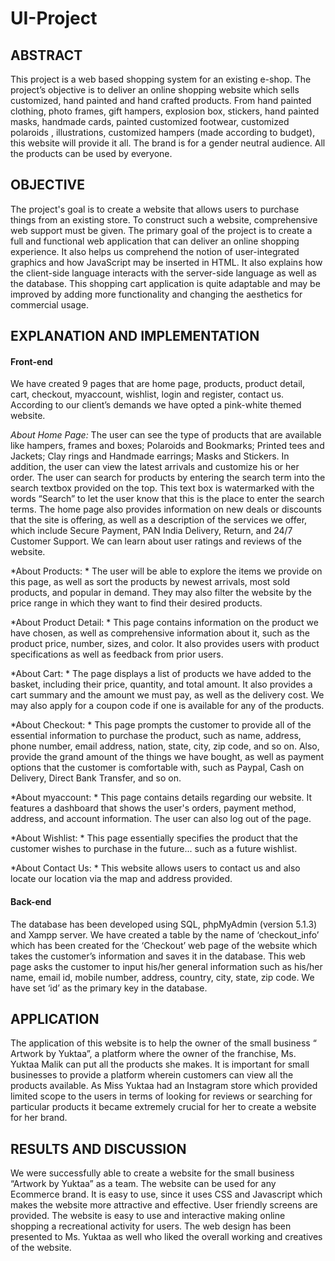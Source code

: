 # UI-Project

## ABSTRACT
This project is a web based shopping system for an existing e-shop. The project’s objective is to deliver an online shopping website which sells customized, hand painted and hand crafted products.
From hand painted clothing, photo frames, gift hampers, explosion box, stickers, hand painted masks, handmade cards, painted customized footwear, customized polaroids , illustrations, customized hampers (made according to budget), this website will provide it all. The brand is for a gender neutral audience. All the products can be used by everyone.

## OBJECTIVE
The project's goal is to create a website that allows users to purchase things from an existing store. To construct such a website, comprehensive web support must be given. The primary goal of the project is to create a full and functional web application that can deliver an online shopping experience.
It also helps us comprehend the notion of user-integrated graphics and how JavaScript may be inserted in HTML. It also explains how the client-side language interacts with the server-side language as well as the database. This shopping cart application is quite adaptable and may be improved by adding more functionality and changing the aesthetics for commercial usage.

## EXPLANATION AND IMPLEMENTATION
#### Front-end
We have created 9 pages that are home page, products, product detail, cart, checkout, myaccount, wishlist, login and register, contact us. According to our client’s demands we have opted a pink-white themed website.

*About Home Page:*
The user can see the type of products that are available like hampers, frames and boxes; Polaroids and Bookmarks; Printed tees and Jackets; Clay rings and Handmade earrings; Masks and Stickers. In addition, the user can view the latest arrivals and customize his or her order. The user can search for products by entering the search term into the search textbox provided on the top. This text box is watermarked with the words “Search” to let the user know that this is the place to enter the search terms.
The home page also provides information on new deals or discounts that the site is offering, as well as a description of the services we offer, which include Secure Payment, PAN India Delivery, Return, and 24/7 Customer Support. We can learn about user ratings and reviews of the website.

*About Products: *
The user will be able to explore the items we provide on this page, as well as sort the products by newest arrivals, most sold products, and popular in demand. They may also filter the website by the price range in which they want to find their desired products.

*About Product Detail: *
This page contains information on the product we have chosen, as well as comprehensive information about it, such as the product price, number, sizes, and color. It also provides users with product specifications as well as feedback from prior users.

*About Cart: *
The page displays a list of products we have added to the basket, including their price, quantity, and total amount. It also provides a cart summary and the amount we must pay, as well as the delivery cost. We may also apply for a coupon code if one is available for any of the products.

*About Checkout: *
This page prompts the customer to provide all of the essential information to purchase the product, such as name, address, phone number, email address, nation, state, city, zip code, and so on. Also, provide the grand amount of the things we have bought, as well as payment options that the customer is comfortable with, such as Paypal, Cash on Delivery, Direct Bank Transfer, and so on.

*About myaccount: *
This page contains details regarding our website. It features a dashboard that shows the user's orders, payment method, address, and account information. The user can also log out of the page.

*About Wishlist: *
This page essentially specifies the product that the customer wishes to purchase in the future... such as a future wishlist.

*About Contact Us: *
This website allows users to contact us and also locate our location via the map and address provided.

#### Back-end
The database has been developed using SQL, phpMyAdmin (version 5.1.3) and Xampp server. We have created a table by the name of ‘checkout_info’ which has been created for the ‘Checkout’ web page of the website which takes the customer’s information and saves it in the database. This web page asks the customer to input his/her general information such as his/her name, email id, mobile number, address, country, city, state, zip code. We have set ‘id’ as the primary key in the database.

## APPLICATION
The application of this website is to help the owner of the small business “ Artwork by Yuktaa”, a platform where the owner of the franchise, Ms. Yuktaa Malik can put all the products she makes. 
It is important for small businesses to provide a platform wherein customers can view all the products available. As Miss Yuktaa had an Instagram store which provided limited scope to the users in terms of looking for reviews or searching for particular products it became extremely crucial for her to create a website for her brand.

## RESULTS AND DISCUSSION

We were successfully able to create a website for the small business “Artwork by Yuktaa”  as a team. The website can be used for any Ecommerce brand. It is easy to use, since it uses CSS and Javascript which makes the website more attractive and effective. User friendly screens are provided. The website is easy to use and interactive making online shopping a recreational activity for users. The web design has been presented to Ms. Yuktaa as well who liked the overall working and creatives of the website.
